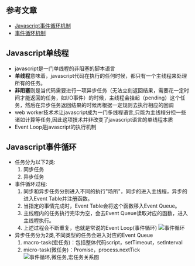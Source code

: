 ## 参考文章
- [Javascript事件循环机制](https://juejin.cn/post/6844903512845860872)
- [事件循环机制](https://zhuanlan.zhihu.com/p/33058983)

## Javascript单线程
- javascript是一门单线程的非阻塞的脚本语言
- **单线程**意味着，javascript代码在执行的任何时候，都只有一个主线程来处理所有的任务。
- **非阻塞**则是当代码需要进行一项异步任务（无法立刻返回结果，需要花一定时间才能返回的任务，如I/O事件）的时候，主线程会挂起（pending）这个任务，然后在异步任务返回结果的时候再根据一定规则去执行相应的回调
- web worker技术术让javascript成为一门多线程语言,只能为主线程分担一些诸如计算等任务,因此这项技术并非改变了javascript语言的单线程本质
- Event Loop是javascript的执行机制
## Javascript事件循环
- 任务分为以下2类:
    1. 同步任务
    2. 异步任务
- 事件循环过程:
    1. 同步和异步任务分别进入不同的执行"场所"，同步的进入主线程，异步的进入Event Table并注册函数。
    2. 当指定的事情完成时，Event Table会将这个函数移入Event Queue。
    3. 主线程内的任务执行完毕为空，会去Event Queue读取对应的函数，进入主线程执行。
    4. 上述过程会不断重复，也就是常说的Event Loop(事件循环)
![事件循环](https://p1-jj.byteimg.com/tos-cn-i-t2oaga2asx/gold-user-assets/2017/11/21/15fdd88994142347~tplv-t2oaga2asx-watermark.awebp)
- 异步任务分为2类,不同类型的任务会进入对应的Event Queue
    1. macro-task(宏任务)：包括整体代码script，setTimeout，setInterval
    2. micro-task(微任务)：Promise，process.nextTick
![事件循环,微任务,宏任务关系图](https://p1-jj.byteimg.com/tos-cn-i-t2oaga2asx/gold-user-assets/2017/11/21/15fdcea13361a1ec~tplv-t2oaga2asx-watermark.awebp)

